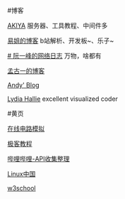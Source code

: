 #博客

[AKIYA](https://little-star.love/categories/%E6%9C%8D%E5%8A%A1%E5%99%A8/)
服务器、工具教程、中间件多

[易姐的博客](https://shakaianee.top/)
b站解析、开发板~、乐子~

[# 阮一峰的网络日志](https://www.ruanyifeng.com/blog/)
万物，啥都有

[孟古一的博客](https://blog.mengguyi.com/)

[Andy' Blog](https://blog.zhanganzhi.com/)


[Lydia Hallie](https://dev.to/lydiahallie)
excellent visualized coder

#黄页

[在线电路模拟](https://www.falstad.com/circuit/e-opampfeedback.html)

[极客教程](https://geek-docs.com/)

[哔哩哔哩-API收集整理](https://socialsisteryi.github.io/bilibili-API-collect/)

[Linux中国](https://linux.cn/)

[w3school](https://www.w3school.com.cn/index.html)